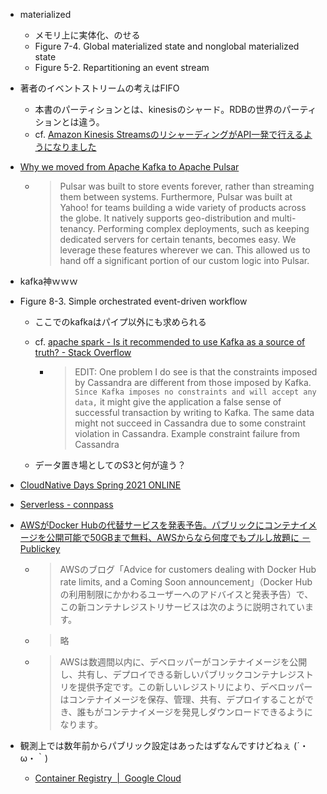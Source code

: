 - materialized
  - メモリ上に実体化、のせる
  - Figure 7-4. Global materialized state and nonglobal materialized state
  - Figure 5-2. Repartitioning an event stream

- 著者のイベントストリームの考えはFIFO
  - 本書のパーティションとは、kinesisのシャード。RDBの世界のパーティションとは違う。
  - cf. [Amazon Kinesis StreamsのリシャーディングがAPI一発で行えるようになりました](https://dev.classmethod.jp/articles/scale-your-amazon-kinesis-stream-capacity-with-updateshardcount/)

- [Why we moved from Apache Kafka to Apache Pulsar](https://streamnative.io/en/blog/tech/2020-04-21-from-apache-kafka-to-apache-pulsar)
  - > Pulsar was built to store events forever, rather than streaming them between systems. Furthermore, Pulsar was built at Yahoo! for teams building a wide variety of products across the globe. It natively supports geo-distribution and multi-tenancy. Performing complex deployments, such as keeping dedicated servers for certain tenants, becomes easy. We leverage these features wherever we can. This allowed us to hand off a significant portion of our custom logic into Pulsar.

- kafka神ｗｗｗ

- Figure 8-3. Simple orchestrated event-driven workflow
  - ここでのkafkaはパイプ以外にも求められる
  - cf. [apache spark - Is it recommended to use Kafka as a source of truth? - Stack Overflow](https://stackoverflow.com/questions/42495124/is-it-recommended-to-use-kafka-as-a-source-of-truth)
    - > EDIT: One problem I do see is that the constraints imposed by Cassandra are different from those imposed by Kafka. `Since Kafka imposes no constraints and will accept any data,` it might give the application a false sense of successful transaction by writing to Kafka. The same data might not succeed in Cassandra due to some constraint violation in Cassandra. Example constraint failure from Cassandra
  
  - データ置き場としてのS3と何が違う？

- [CloudNative Days Spring 2021 ONLINE](https://event.cloudnativedays.jp/cndo2021)

- [Serverless - connpass](https://serverless.connpass.com/)

- [AWSがDocker Hubの代替サービスを発表予告。パブリックにコンテナイメージを公開可能で50GBまで無料、AWSからなら何度でもプルし放題に － Publickey](https://www.publickey1.jp/blog/20/awsdocker_hub50gbaws.html)
  - > AWSのブログ「Advice for customers dealing with Docker Hub rate limits, and a Coming Soon announcement」（Docker Hubの利用制限にかかわるユーザーへのアドバイスと発表予告）で、この新コンテナレジストリサービスは次のように説明されています。
  - > 略
  - > AWSは数週間以内に、デベロッパーがコンテナイメージを公開し、共有し、デプロイできる新しいパブリックコンテナレジストリを提供予定です。この新しいレジストリにより、デベロッパーはコンテナイメージを保存、管理、共有、デプロイすることができ、誰もがコンテナイメージを発見しダウンロードできるようになります。

- 観測上では数年前からパブリック設定はあったはずなんですけどねぇ (´・ω・｀)
  - [Container Registry  |  Google Cloud](https://cloud.google.com/container-registry?hl=ja)
